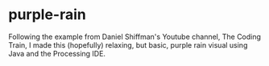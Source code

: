 # purple-rain
Following the example from Daniel Shiffman's Youtube channel, The Coding Train, I made this (hopefully) relaxing, but basic, purple rain visual using Java and the Processing IDE. 
